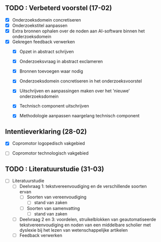 ## TODO : Verbeterd voorstel (17-02)
- [x] Onderzoeksdomein concretiseren
- [x] Onderzoekstitel aanpassen
- [x] Extra bronnen ophalen over de noden aan AI-software binnen het onderzoeksdomein
- [x] Gekregen feedback verwerken
  - [x] Opzet in abstract schrijven
  - [x] Onderzoeksvraag in abstract exclameren
  - [x] Bronnen toevoegen waar nodig
  - [x] Onderzoeksdomein concretiseren in het onderzoeksvoorstel
  - [x] Uitschrijven en aanpassingen maken over het 'nieuwe' onderzoeksdomein
  - [x] Technisch component uitschrijven
  - [x] Methodologie aanpassen naargelang technisch component


## Intentieverklaring (28-02)

- [x] Copromotor logopedisch vakgebied
- [ ] Copromotor technologisch vakgebied


## TODO : Literatuurstudie (31-03)

- [ ] Literatuurstudie
  - [ ] Deelvraag 1: tekstvereenvoudiging en de verschillende soorten ervan
    - [ ] Soorten van vereenvoudiging
      - [ ] stand van zaken
    - [ ] Soorten van samenvatting
      - [ ] stand van zaken
  - [ ] Deelvraag 2 en 3: voordelen, struikelblokken van geautomatiseerde tekstvereenvoudiging en noden van een middelbare scholier met dyslexie bij het lezen van wetenschappelijke artikelen
  - [ ] Feedback verwerken
